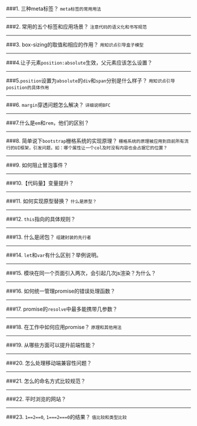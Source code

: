 ###1. 三种meta标签？
`meta标签的常用用法`

___
###2. 常用的五个标签和应用场景？
`注意代码的语义化和书写规范`

___
###3. box-sizing的取值和相应的作用？
`用知识点引导盒子模型`

___
###4.让子元素`position:absolute`生效，父元素应该怎么设置？

___
###5.`position`设置为`absolute`的`div`和`span`分别是什么样子？
`用知识点引导position的具体作用`

___
###6. `margin`穿透问题怎么解决？
`详细说明BFC`

___
###7.什么是`em`和`rem`，他们的区别？

___
###8. 简单说下`bootstrap`栅格系统的实现原理？
`栅格系统的原理被应用到目前所有流行的UI框架，引发问题，如：哪个属性让一个col及时没有内容也会占据它的位置？`

___
###9. 如何阻止冒泡事件？

___
###10.【代码量】变量提升？

___
###11. 如何实现原型替换？
`什么是原型？`

___
###12. `this`指向的具体规则？

___
###13. 什么是闭包？
`组建封装的先行者`

___
###14. `let`和`var`有什么区别？举例说明。

___
###15. 模块在同一个页面引入两次，会引起几次js渲染？为什么？

___
###16. 如何统一管理promise的错误处理函数？

___
###17. promise的`resolve`中最多能携带几参数？

___
###18. 在工作中如何应用promise？
`原理和其他用法`

___
###19. 从哪些方面可以提升前端性能？

___
###20. 怎么处理移动端兼容性问题？

___
###21. 怎么的命名方式比较规范？

___
###22. 平时浏览的网站？

___
###23. `1==2==0`, `1===2===0`的结果？
`值比较和类型比较`  


